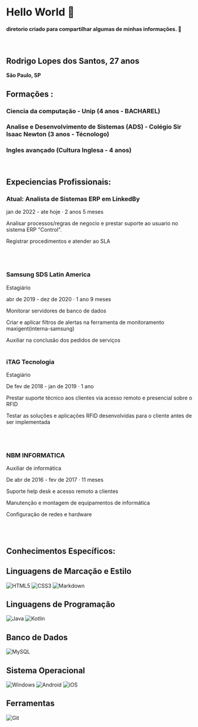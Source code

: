 # Hello World 🤙

#### diretorio criado para compartilhar algumas de minhas informações. 🙂  
<br>

## **Rodrigo Lopes dos Santos, 27 anos**
**São Paulo, SP**
## Formações :
### Ciencia da computação - Unip (4 anos - BACHAREL)
### Analise e Desenvolvimento de Sistemas (ADS) - Colégio Sir Isaac Newton (3 anos - Técnologo)
### Ingles avançado  (Cultura Inglesa - 4 anos)
<br>

## Expeciencias Profissionais: 

### Atual: Analista de Sistemas ERP em **LinkedBy**

jan de 2022 - ate hoje · 2 anos 5 meses

Analisar processos/regras de negocio e prestar suporte ao usuario no sistema ERP "Control".
  
Registrar procedimentos e atender ao SLA

<br><br>

### Samsung SDS Latin America
Estagiário

abr de 2019 - dez de 2020 · 1 ano 9 meses

Monitorar servidores de banco de dados
  
Criar e aplicar filtros de alertas na ferramenta de monitoramento maxigent(interna-samsung)
  
Auxiliar na conclusão dos pedidos de serviços
<br><br>


### iTAG Tecnologia
Estagiário

De fev de 2018 - jan de 2019 · 1 ano

Prestar suporte técnico aos clientes via acesso remoto e presencial sobre o RFID

Testar as soluções e aplicações RFID desenvolvidas para o cliente antes de ser implementada

 <br><br>

### NBM INFORMATICA

Auxiliar de informática

De abr de 2016 - fev de 2017 · 11 meses

Suporte help desk e acesso remoto a clientes

Manutenção e montagem de equipamentos de informática

Configuração de redes e hardware

<br><br>

## **Conhecimentos Específicos:**

##  Linguagens de Marcação e Estilo

![HTML5](https://img.shields.io/badge/HTML5-E34F26?style=for-the-badge&logo=html5&logoColor=white)
![CSS3](https://img.shields.io/badge/CSS3-1572B6?style=for-the-badge&logo=css3&logoColor=white)
![Markdown](https://img.shields.io/badge/Markdown-000?style=for-the-badge&logo=markdown)



## Linguagens de Programação
![Java](https://img.shields.io/badge/java-%23ED8B00.svg?style=for-the-badge&logo=openjdk&logoColor=white)
![Kotlin](https://img.shields.io/badge/Kotlin-0095D5?&style=for-the-badge&logo=kotlin&logoColor=white)


## Banco de Dados

![MySQL](https://img.shields.io/badge/MySQL-00000F?style=for-the-badge&logo=mysql&logoColor=white)

## Sistema Operacional

![Windows](https://img.shields.io/badge/Windows-000?style=for-the-badge&logo=windows&logoColor=2CA5E0)
![Android](https://img.shields.io/badge/Android-3DDC84?style=for-the-badge&logo=android&logoColor=white)
![iOS](https://img.shields.io/badge/iOS-000000?style=for-the-badge&logo=ios&logoColor=white)


## Ferramentas
![Git](https://img.shields.io/badge/GIT-E44C30?style=for-the-badge&logo=git&logoColor=white)
